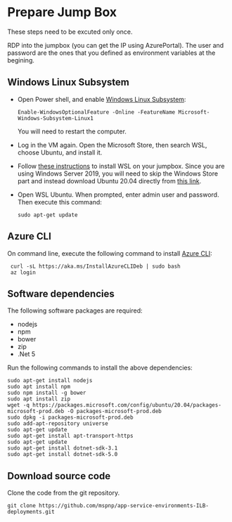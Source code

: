 # Prepare Jump Box

These steps need to be excuted only once.

RDP into the jumpbox (you can get the IP using AzurePortal). The user and password are the ones that you defined as environment variables at the begining.

## Windows Linux Subsystem

- Open Power shell, and enable [Windows Linux Subsystem](https://docs.microsoft.com/en-us/windows/wsl/install-win10):

  ```
  Enable-WindowsOptionalFeature -Online -FeatureName Microsoft-Windows-Subsystem-Linux​1
  ```

  You will need to restart the computer. 

- Log in the VM again. Open the Microsoft Store, then search WSL, choose Ubuntu, and install it.

- Follow [these instructions](https://docs.microsoft.com/windows/wsl/install-on-server) to install WSL on your jumpbox. Since you are using
  Windows Server 2019, you will need to skip the Windows Store part and instead download Ubuntu 20.04 directly from [this link](https://docs.microsoft.com/windows/wsl/install-manual#downloading-distributions).

- Open WSL Ubuntu. When prompted, enter admin user and password. Then execute this command:

  ```
  sudo apt-get update 
  ```

## Azure CLI

On command line, execute the following command to install [Azure CLI](https://docs.microsoft.com/en-us/cli/azure/install-azure-cli-apt?view=azure-cli-latest):

```
 curl -sL https://aka.ms/InstallAzureCLIDeb | sudo bash
 az login
```

## Software dependencies

The following software packages are required:

- nodejs
- npm
- bower
- zip
- .Net 5

Run the following commands to install the above dependencies:

```
sudo apt-get install nodejs
sudo apt install npm
sudo npm install -g bower
sudo apt install zip
wget -q https://packages.microsoft.com/config/ubuntu/20.04/packages-microsoft-prod.deb -O packages-microsoft-prod.deb
sudo dpkg -i packages-microsoft-prod.deb
sudo add-apt-repository universe
sudo apt-get update
sudo apt-get install apt-transport-https
sudo apt-get update
sudo apt-get install dotnet-sdk-3.1
sudo apt-get install dotnet-sdk-5.0
```

## Download source code

Clone the code from the git repository.

```
git clone https://github.com/mspnp/app-service-environments-ILB-deployments.git
```